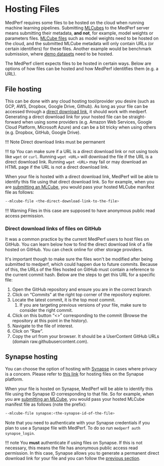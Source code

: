 # Hosting Files

MedPerf requires some files to be hosted on the cloud when running machine learning pipelines. Submitting [MLCubes](../mlcubes/mlcubes.md) to the MedPerf server means submitting their metadata, **and not**, for example, model weights or parameters files. [MLCube files](mlcube_files.md) such as model weights need to be hosted on the cloud, and the submitted MLCube metadata will only contain URLs (or certain identifiers) for these files. Another example would be benchmark submission, where [demo datasets](../getting_started/benchmark_owner_demo.md#5-hosting-the-demo-dataset) need to be hosted.

The MedPerf client expects files to be hosted in certain ways. Below are options of how files can be hosted and how MedPerf identitfies them (e.g. a URL).

## File hosting

This can be done with any cloud hosting tool/provider you desire (such as GCP, AWS, Dropbox, Google Drive, Github). As long as your file can be accessed through a [direct download link](https://en.wikipedia.org/wiki/Direct_download_link), it should work with medperf. Generating a direct download link for your hosted file can be straight-forward when using some providers (e.g. Amazon Web Services, Google Cloud Platform, Microsoft Azure) and can be a bit tricky when using others (e.g. Dropbox, GitHub, Google Drive).

!!! Note
    Direct download links must be permanent

!!! tip
    You can make sure if a URL is a direct download link or not using tools like `wget` or `curl`. Running `wget <URL>` will download the file if the URL is a direct download link. Running `wget <URL>` may fail or may download an HTML page if the URL is not a direct download link.

When your file is hosted with a direct download link, MedPerf will be able to identify this file using that direct download link. So for example, when you are [submitting an MLCube](../getting_started/model_owner_demo.md#2-submitting-the-mlcube), you would pass your hosted MLCube manifest file as follows:

```bash
--mlcube-file <the-direct-download-link-to-the-file>
```

!!! Warning
    Files in this case are supposed to have anonymous public read access permission.

### Direct download links of files on GitHub

It was a common practice by the current MedPerf users to host files on GitHub. You can learn below how to find the direct download link of a file hosted on GitHub. You can check online for other storage providers.

It's important though to make sure the files won't be modified after being submitted to medperf, which could happen due to future commits. Because of this, the URLs of the files hosted on GitHub must contain a reference to the current commit hash. Below are the steps to get this URL for a specific file:

1. Open the GitHub repository and ensure you are in the correct branch
2. Click on “Commits” at the right top corner of the repository explorer.
3. Locate the latest commit, it is the top most commit.
   1. If you are targeting previous versions of your file, make sure to consider the right commit.
4. Click on this button “&lt;>” corresponding to the commit (Browse the repository at this point in the history).
5. Navigate to the file of interest.
6. Click on “Raw”.
7. Copy the url from your browser. It should be a UserContent GitHub URLs (domain raw.githubusercontent.com).

## Synapse hosting

You can choose the option of hosting with [Synapse](https://www.synapse.org/) in cases where privacy is a concern. Please refer to [this link](https://help.synapse.org/docs/Uploading-and-Organizing-Data-Into-Projects,-Files,-and-Folders.2048327716.html) for hosting files on the Synapse platform.

When your file is hosted on Synapse, MedPerf will be able to identify this file using the Synapse ID corresponding to that file. So for example, when you are [submitting an MLCube](../getting_started/model_owner_demo.md#2-submitting-the-mlcube), you would pass your hosted MLCube manifest file as follows (note the prefix):

```bash
--mlcube-file synapse:<the-synapse-id-of-the-file>
```

Note that you need to authenticate with your Synapse credentials if you plan to use a Synaspe file with MedPerf. To do so run `medperf auth synapse_login`.

!!! note
    You **must** authenticate if using files on Synapse. If this is not necessary, this means the file has anonymous public access read permission. In this case, Synapse allows you to generate a permanent direct download link for your file and you can follow the [previous section](#file-hosting).

<!-- TODO: this should not be the case, it is better for the users if we fix this (easy to fix) -->
